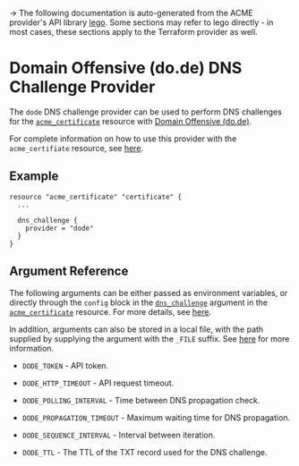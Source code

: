 -> The following documentation is auto-generated from the ACME
provider's API library [lego](https://go-acme.github.io/lego/).  Some
sections may refer to lego directly - in most cases, these sections
apply to the Terraform provider as well.

# Domain Offensive (do.de) DNS Challenge Provider

The `dode` DNS challenge provider can be used to perform DNS challenges for
the [`acme_certificate`][resource-acme-certificate] resource with
[Domain Offensive (do.de)](https://www.do.de/).

[resource-acme-certificate]: /docs/providers/acme/r/certificate.html

For complete information on how to use this provider with the `acme_certifiate`
resource, see [here][resource-acme-certificate-dns-challenges].

[resource-acme-certificate-dns-challenges]: /docs/providers/acme/r/certificate.html#using-dns-challenges

## Example

```hcl
resource "acme_certificate" "certificate" {
  ...

  dns_challenge {
    provider = "dode"
  }
}
```
## Argument Reference

The following arguments can be either passed as environment variables, or
directly through the `config` block in the
[`dns_challenge`][resource-acme-certificate-dns-challenge-arg] argument in the
[`acme_certificate`][resource-acme-certificate] resource. For more details, see
[here][resource-acme-certificate-dns-challenges].

[resource-acme-certificate-dns-challenge-arg]: /docs/providers/acme/r/certificate.html#dns_challenge

In addition, arguments can also be stored in a local file, with the path
supplied by supplying the argument with the `_FILE` suffix. See
[here][acme-certificate-file-arg-example] for more information.

[acme-certificate-file-arg-example]: /docs/providers/acme/r/certificate.html#using-variable-files-for-provider-arguments

* `DODE_TOKEN` - API token.

* `DODE_HTTP_TIMEOUT` - API request timeout.
* `DODE_POLLING_INTERVAL` - Time between DNS propagation check.
* `DODE_PROPAGATION_TIMEOUT` - Maximum waiting time for DNS propagation.
* `DODE_SEQUENCE_INTERVAL` - Interval between iteration.
* `DODE_TTL` - The TTL of the TXT record used for the DNS challenge.


